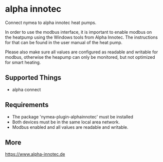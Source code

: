 # alpha innotec

Connect nymea to alpha innotec heat pumps. 

In order to use the modbus interface, it is important to enable modbus on the heatpump using the Windows tools from Alpha Innotec. 
The instructions for that can be found in the user manual of the heat pump. 

Please also make sure all values are configured as readable and writable for modbus, otherwise the heapump can only be monitored, but
not optimized for smart heating. 

## Supported Things

* alpha connect

## Requirements

* The package 'nymea-plugin-alphainnotec' must be installed
* Both devices must be in the same local area network.
* Modbus enabled and all values are readable and writable.

## More

https://www.alpha-innotec.de

